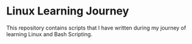 # Linux Learning Journey
This repository contains scripts that I have written during my journey of learning Linux and Bash Scripting.
